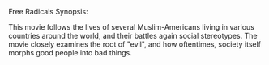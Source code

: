 Free Radicals Synopsis:

This movie follows the lives of several Muslim-Americans living in various countries around the world, and their battles again social stereotypes. The
movie closely examines the root of "evil", and how oftentimes, society itself
morphs good people into bad things.
